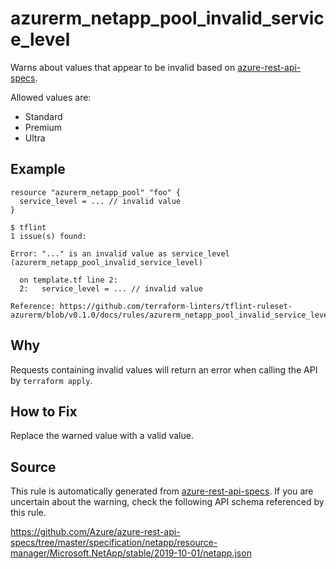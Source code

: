 <!--- This file generated by `tools/apispec-rule-gen/main.go`. DO NOT EDIT --->

# azurerm_netapp_pool_invalid_service_level

Warns about values that appear to be invalid based on [azure-rest-api-specs](https://github.com/Azure/azure-rest-api-specs).

Allowed values are:
- Standard
- Premium
- Ultra

## Example

```hcl
resource "azurerm_netapp_pool" "foo" {
  service_level = ... // invalid value
}
```

```
$ tflint
1 issue(s) found:

Error: "..." is an invalid value as service_level (azurerm_netapp_pool_invalid_service_level)

  on template.tf line 2:
  2:   service_level = ... // invalid value

Reference: https://github.com/terraform-linters/tflint-ruleset-azurerm/blob/v0.1.0/docs/rules/azurerm_netapp_pool_invalid_service_level.md

```

## Why

Requests containing invalid values will return an error when calling the API by `terraform apply`.

## How to Fix

Replace the warned value with a valid value.

## Source

This rule is automatically generated from [azure-rest-api-specs](https://github.com/Azure/azure-rest-api-specs). If you are uncertain about the warning, check the following API schema referenced by this rule.

https://github.com/Azure/azure-rest-api-specs/tree/master/specification/netapp/resource-manager/Microsoft.NetApp/stable/2019-10-01/netapp.json
